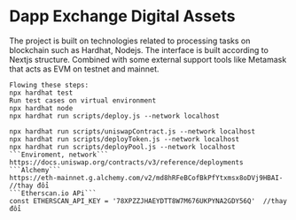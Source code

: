 # Dapp Exchange Digital Assets

The project is built on technologies related to processing tasks on blockchain such as Hardhat, Nodejs.
The interface is built according to Nextjs structure.
Combined with some external support tools like Metamask that acts as EVM on testnet and mainnet.


````Command
Flowing these steps:
npx hardhat test
Run test cases on virtual environment
npx hardhat node
npx hardhat run scripts/deploy.js --network localhost

npx hardhat run scripts/uniswapContract.js --network localhost
npx hardhat run scripts/deployToken.js --network localhost
npx hardhat run scripts/deployPool.js --network localhost
```Enviroment, network```
https://docs.uniswap.org/contracts/v3/reference/deployments
```Alchemy```
https://eth-mainnet.g.alchemy.com/v2/md8hRFeBCofBkPfYtxmsx8oDVj9HBAI- //thay đổi
```Etherscan.io APi```
const ETHERSCAN_API_KEY = '78XPZZJHAEYDTT8W7M676UKPYNA2GDY56Q'  //thay đổi
````
